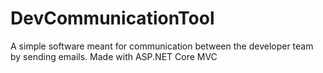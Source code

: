 # DevCommunicationTool
A simple software meant for communication between the developer team by sending emails. Made with ASP.NET Core MVC
